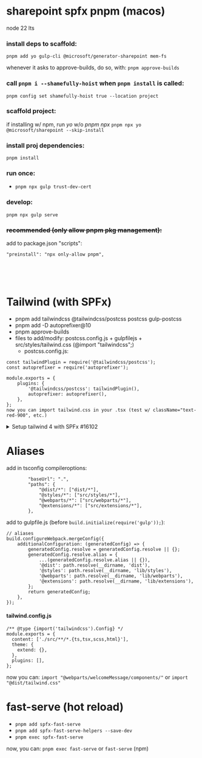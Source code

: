 # sharepoint spfx pnpm (macos)

node 22 lts

### install deps to scaffold:

```pnpm add yo gulp-cli @microsoft/generator-sharepoint mem-fs```

whenever it asks to approve-builds, do so, with: ```pnpm approve-builds```

### call `pnpm i --shamefully-hoist` when `pnpm install` is called:
```pnpm config set shamefully-hoist true --location project```

### scaffold project:

if installing w/ npm, run _yo_ w/o _pnpm npx_
```pnpm npx yo @microsoft/sharepoint --skip-install```

### install proj dependencies:

```pnpm install```

### run once:
- ```pnpm npx gulp trust-dev-cert```

### develop:

```pnpm npx gulp serve```

### ~~recommended (only allow pnpm pkg management):~~

add to package.json "scripts":

```"preinstall": "npx only-allow pnpm",```



&nbsp;

&nbsp;



# Tailwind (with SPFx)
- pnpm add tailwindcss @tailwindcss/postcss postcss gulp-postcss
- pnpm add -D autoprefixer@10
- pnpm approve-builds
- files to add/modify: postcss.config.js + gulpfilejs + src/styles/tailwind.css (@import "tailwindcss";)
  - postcss.config.js:
```
const tailwindPlugin = require('@tailwindcss/postcss');
const autoprefixer = require('autoprefixer');

module.exports = {
    plugins: {
        '@tailwindcss/postcss': tailwindPlugin(),
        autoprefixer: autoprefixer(),
    },
};
now you can import tailwind.css in your .tsx (test w/ className="text-red-900", etc.)
```
<details>
<summary>Setup tailwind 4 with SPFx #16102</summary>
[Official Docs (using-postcss)](https://tailwindcss.com/docs/installation/using-postcss)
When I try to use tailwind 4 with rsuitejs, rsuite.min.css is render higher than tailwind.css.
I've done this steps to setup:
	1	Create spfx project (obviously), install plugin for tailwind (if not installed)
	2	install this packages: npm i tailwindcss @tailwindcss/postcss autoprefixer gulp-postcss
	3	  
	4	Create somewhere tailwind.css in /src/ folder and put in it following code: @import "tailwindcss";
	5	  
	6	Put in gulpe.json this code before build.initialize(require('gulp')); (almost there): const postcss = require("gulp-postcss");
	7	const tailwind = require("@tailwindcss/postcss");
	8	
	9	const tailwindcss = build.subTask(
	10	"@tailwindcss/postcss",
	11	function (gulp, buildOptions, done) {
	12	    gulp
	13	        .src("./src/tailwind.css")
	14	        .pipe(
	15	            postcss([
	16	            tailwind("./tailwind.config.js"),
	17	            ])
	18	        )
	19	        .pipe(gulp.dest("dist"));
	20	    done();
	21	}
	22	);
	23	build.rig.addPreBuildTask(tailwindcss);
	24	  
	25	Finally add in core of spfx typescript import "../../../dist/tailwind.css" and setup button:
</details>


# Aliases
add in tsconfig compileroptions:
```
		"baseUrl": ".",
		"paths": {
			"@dist/*": ["dist/*"],
			"@styles/*": ["src/styles/*"],
			"@webparts/*": ["src/webparts/*"],
			"@extensions/*": ["src/extensions/*"],
		},
```

add to gulpfile.js (before ```build.initialize(require('gulp'));```):
```
// aliases
build.configureWebpack.mergeConfig({
    additionalConfiguration: (generatedConfig) => {
        generatedConfig.resolve = generatedConfig.resolve || {};
        generatedConfig.resolve.alias = {
            ...(generatedConfig.resolve.alias || {}),
            '@dist': path.resolve(__dirname, 'dist'),
            '@styles': path.resolve(__dirname, 'lib/styles'),
            '@webparts': path.resolve(__dirname, 'lib/webparts'),
            '@extensions': path.resolve(__dirname, 'lib/extensions'),
        };
        return generatedConfig;
    },
});
```
#### tailwind.config.js
```
/** @type {import('tailwindcss').Config} */
module.exports = {
  content: ['./src/**/*.{ts,tsx,scss,html}'],
  theme: {
    extend: {},
  },
  plugins: [],
};
```

now you can: ```import "@webparts/welcomeMessage/components/"``` or ```import "@dist/tailwind.css"```

# fast-serve (hot reload)
- ```pnpm add spfx-fast-serve```
- ```pnpm add spfx-fast-serve-helpers --save-dev```
- ```pnpm exec spfx-fast-serve```

now, you can: ```pnpm exec fast-serve``` or ```fast-serve``` (npm)
